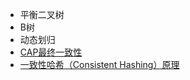 * 平衡二叉树
* B树
* 动态划归
* [CAP最终一致性](https://youtu.be/BhosKsE8up8)
* [一致性哈希（Consistent Hashing）原理](http://afghl.github.io/2016/07/04/consistent-hashing.html)